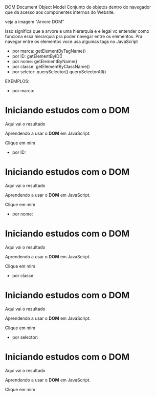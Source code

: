 DOM
Document Object Model
Conjunto de objetos dentro do navegador que da acesso aos componentes internos do Website.

veja a imagem "Arvore DOM"

Isso significa que a arvore e uma hierarquia e e legal vc entender como funciona essa hierarquia pra poder navegar entre os elementos.
Pra navegar entre os elementos voce usa algumas tags no JavaScript

- por marca: getElementByTagName()
- por ID: getElementByID()
- por nome: getElementByName()
- por classe: getElementByClassName()
- por seletor: querySelector() querySelectorAll()

EXEMPLOS:
- por marca:
<body>
    <h1>Iniciando estudos com o DOM</h1>
    <p>Aqui vai o resultado</p>
    <p>Aprendendo a usar o <strong>DOM</strong> em JavaScript.</p>
    <div>Clique em mim</div>
<script>
    var p1 = window.document.getElementsByTagName('p')[0] //0 e a posicao do p q eu quero, nesse caso e o primeiro p do html
    window.document.write(p1.innerText) //vai escrever na tela o valor da var p1, innerText significa o texto q esta dentro do paragrafo p
    p1.style.color = "blue" //acessei o paragrafo 0 e mudei a cor pra blue
    window.alert(p1.innerText) //cria um alerta usando o texto do p 0
    var corpo = window.document.body //coloquei o body dentro da var corpo
    corpo.style.background = "red" //usei a var corpo pra mudar a cor de fundo
    var p2 = window.document.getElementsByTagName('p')[1] //criei outra var mas usando o text do segundo p
    document.write(p2.innerHTML) //innerHTML e similar ao innerText mas pega todas as configuracoes, exemplo o strong do segundo p
</script>
</body>


- por ID:
<body>
    <h1>Iniciando estudos com o DOM</h1>
    <p>Aqui vai o resultado</p>
    <p>Aprendendo a usar o <strong>DOM</strong> em JavaScript.</p>
    <div id="msg">Clique em mim</div>

<script>
    var d = window.document.getElementById("msg") //coloquei na var d o texto q esta dentro da div com id "msg"
    d.style.background = "green" //mudei a cor da div pra green
    d.innerText = "Estou aguardando" //mudei o texto para "Estou aguardando"
</script>
</body>


- por nome:
<body>
    <h1>Iniciando estudos com o DOM</h1>
    <p>Aqui vai o resultado</p>
    <p>Aprendendo a usar o <strong>DOM</strong> em JavaScript.</p>
    <div name="msg">Clique em mim</div>

<script>
    var d = window.document.getElementsByName("msg")[0] //como o elements e no plural, precisa especificar dentro dos [] qual e a posicao
    d.innerText = "Ola Mundo!" //mudei o texto para "Ola Mundo!"
</script>
</body>


- por classe:
<body>
    <h1>Iniciando estudos com o DOM</h1>
    <p>Aqui vai o resultado</p>
    <p>Aprendendo a usar o <strong>DOM</strong> em JavaScript.</p>
    <div class="msg">Clique em mim</div>

<script>
    var d = window.document.getElementsByClassName("msg")[0] //como o elements e no plural, precisa especificar dentro dos [] qual e a posicao
    d.innerText = "Ola Mundo!" //mudei o texto para "Ola Mundo!"
</script>
</body>


- por selector:
<body>
    <h1>Iniciando estudos com o DOM</h1>
    <p>Aqui vai o resultado</p>
    <p>Aprendendo a usar o <strong>DOM</strong> em JavaScript.</p>
    <div id="msg">Clique em mim</div>

<script>
    var d = window.document.querySelector('div#msg') //selecionei a div com id msg, se fosse class seria ('div.msg')
    d.innerText = "Ola, Mundo!"
</script>
</body>